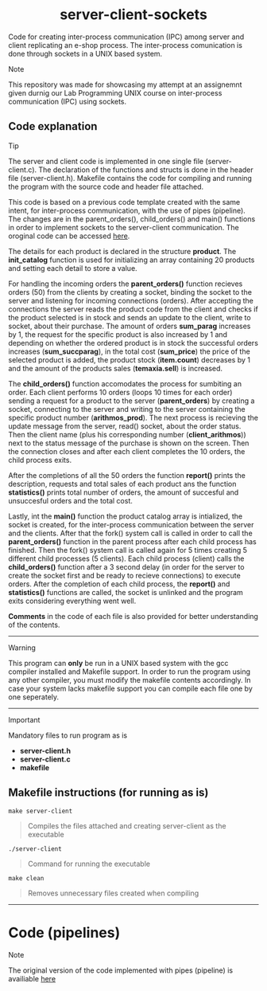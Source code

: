 <h1 align="center">
   server-client-sockets
</h1>

Code for creating inter-process communication (IPC) among server and client replicating an e-shop process. The inter-process comunication is done through sockets in a UNIX based system. 

>[!NOTE]
>This repository was made for showcasing my attempt at an assignemnt given durnig our Lab Programming UNIX course on inter-process communication (IPC) using sockets.

<h2 align="left">
   Code explanation
</h2>

>[!TIP]
>The server and client code is implemented in one single file (server-client.c). The declaration of the functions and structs is done in the header file (server-client.h). Makefile contains the code for compiling and running the program with the source code and header file attached.
>
>This code is based on a previous code template created with the same intent, for inter-process communication, with the use of pipes (pipeline). The changes are in the parent_orders(), child_orders() and main() functions in order to implement sockets to the server-client communication. The oroginal code can be accessed [here](#Code).

The details for each product is declared in the structure __product__. The __init_catalog__ function is used for initializing an array containing 20 products and setting each detail to store a value. 

For handling the incoming orders the __parent_orders()__ function recieves orders (50) from the clients by creating a socket, binding the socket to the server and listening for incoming connections (orders). After accepting the connections the server reads the product code from the client and checks if the product selected is in stock and sends an update to the client, write to socket, about their purchase. The amount of orders __sum_parag__ increases by 1, the request for the specific product is also increased by 1 and depending on whether the ordered product is in stock the successful orders increases (__sum_succparag__), in the total cost (__sum_price__) the price of the selected product is added, the product stock (__item.count__) decreases by 1 and the amount of the products sales (__temaxia.sell__) is increased. 

The __child_orders()__ function accomodates the process for sumbiting an order. Each client performs 10 orders (loops 10 times for each order) sending a request for a product to the server (__parent_orders__) by creating a socket, connecting to the server and writing to the server containing the specific product number (__arithmos_prod__). The next process is recieving the update message from the server, read() socket, about the order status. Then the client name (plus his corresponding number (__client_arithmos__)) next to the status message of the purchase is shown on the screen. Then the connection closes and after each client completes the 10 orders, the child process exits.

After the completions of all the 50 orders the function __report()__ prints the description, requests and total sales of each product ans the function __statistics()__ prints total number of orders, the amount of succesful and unsuccesful orders and the total cost.

Lastly, int the __main()__ function the product catalog array is intialized, the socket is created, for the inter-process communication between the server and the clients. After that the fork() system call is called in order to call the __parent_orders()__ function in the parent process after each child process has finished. Then the fork() system call is called again for 5 times creating 5 different child processes (5 clients). Each child process (client) calls the __child_orders()__ function after a 3 second delay (in order for the server to create the socket first and be ready to recieve connections) to execute orders. After the completion of each child process, the __report()__ and __statistics()__ functions are called, the socket is unlinked and the program exits considering everything went well.

__Comments__ in the code of each file is also provided for better understanding of the contents.

<hr/>

>[!WARNING]
>This program can __only__ be run in a UNIX based system with the gcc compiler installed and Makefile support. 
>In order to run the program using any other compiler, you must modify the makefile contents accordingly.
>In case your system lacks makefile support you can compile each file one by one seperately.

<hr/>

>[!IMPORTANT]
>Mandatory files to run program as is
>- __server-client.h__   
>- __server-client.c__    
>- __makefile__

<h2 align="left">
   Makefile instructions (for running as is)
</h2>

```
make server-client
```
>Compiles the files attached and creating server-client as the executable
```
./server-client   
```
>Command for running the executable 
```
make clean
```
>Removes unnecessary files created when compiling

<hr/>

# Code (pipelines)

>[!NOTE]
>The original version of the code implemented with pipes (pipeline) is availiable [here](https://github.com/ThomasRoinas/server-client-pipes)
